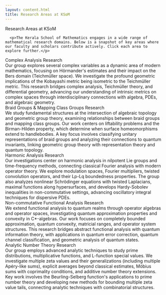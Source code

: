 ```yaml
---
layout: content.html
title: Research Areas at KSoM
---
```


<div class="main-full-width" id="main-content-start">

  <!-- Optional: Static Overview Section using reusable class -->
  <section class="static-section" id="areas-overview-intro">
    <div class="accordion-header">Research Areas at KSoM</div>

      <p>The Kerala School of Mathematics engages in a wide range of mathematical research domains. Below is a snapshot of key areas where our faculty and scholars contribute actively. Click each area to explore further.</p>

  </section>

  <!-- Accordion items (flat, no extra layout wrappers) -->
  <section class="accordion-item" data-direct-link="true" data-learn-more-url="/research/complex-analysis">
    <div class="accordion-header">Complex Analysis Research</div>
    <div class="accordion-snippet">
      Our group explores several complex variables as a dynamic area of modern mathematics, focusing on Hörmander's estimates and their impact on the Bers domain (Teichmüller space). We investigate the profound geometric implications of the Kobayashi metric being isometric to the Teichmüller metric. This research bridges complex analysis, Teichmüller theory, and differential geometry, advancing our understanding of intrinsic metrics on complex spaces through interdisciplinary connections with algebra, PDEs, and algebraic geometry.
    </div>
  </section>

  <section class="accordion-item" data-direct-link="true" data-learn-more-url="/research/braid-&-mapping-class-groups">
    <div class="accordion-header">Braid Groups & Mapping Class Groups Research</div>
    <div class="accordion-snippet">
      We study fundamental structures at the intersection of algebraic topology and geometric group theory, examining relationships between braid groups and mapping class groups. Our work centers on liftability problems and the Birman-Hilden property, which determine when surface homeomorphisms extend to handlebodies. A key focus involves classifying unitary representations of braid groups and analyzing their connections to quantum invariants, linking geometric group theory with representation theory and quantum topology.
    </div>
  </section>

  <section class="accordion-item" data-direct-link="true" data-learn-more-url="/research/harmonic-analysis">
    <div class="accordion-header">Harmonic Analysis Research</div>
    <div class="accordion-snippet">
      Our investigations center on harmonic analysis in nilpotent Lie groups and time-frequency methods, connecting classical Fourier analysis with modern operator theory. We explore modulation spaces, Fourier multipliers, twisted convolution operators, and their Lp-Lq boundedness properties. The group also analyzes nonlinear Schrödinger equations with twisted Laplacians, maximal functions along hypersurfaces, and develops Hardy-Sobolev inequalities in non-commutative settings, advancing oscillatory integral techniques for dispersive PDEs.
    </div>
  </section>

  <section class="accordion-item" data-direct-link="true" data-learn-more-url="/research/non-commutative-functional-analysis">
    <div class="accordion-header">Non-commutative Functional Analysis Research</div>
    <div class="accordion-snippet">
      We extend functional analysis to quantum realms through operator algebras and operator spaces, investigating quantum approximation properties and convexity in C*-algebras. Our work focuses on completely bounded approximation, quantum convexity, matricial ranges, and operator system structures. This research bridges abstract functional analysis with quantum information theory, with applications in quantum error correction, quantum channel classification, and geometric analysis of quantum states.
    </div>
  </section>

  <section class="accordion-item" data-direct-link="true" data-learn-more-url="/research/analytic-number-theory">
    <div class="accordion-header">Analytic Number Theory Research</div>
    <div class="accordion-snippet">
      Our group employs advanced analytic techniques to study prime distributions, multiplicative functions, and L-function special values. We investigate multiple zeta values and their generalizations (including multiple Apéry-like sums), explicit averages beyond classical estimates, Möbius sums with coprimality conditions, and additive number theory extensions. Key work involves the Beurling-Selberg function's applications to prime number theory and developing new methods for bounding multiple zeta value tails, connecting analytic techniques with combinatorial structures.
    </div>
  </section>

</div>
